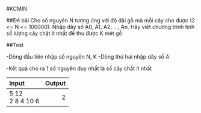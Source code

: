 #KCMIN

##Đề bài
Cho số nguyên N tương ứng với độ dài gỗ mà mỗi cây cho được (2 <= N <= 100000). Nhập dãy số A0, A1, A2, ..., An. Hãy viết chương trình tính số lượng cây chặt ít nhất để thu được K mét gỗ

##Test

-Dòng đầu tiên nhập số nguyên N, K
-Dòng thứ hai nhập dãy số A

-Kết quả cho ra 1 số nguyên duy nhất là số cây chắt ít nhất

|Input|Output|
|:--------|--------:|
|5 12<br/>2 8 4 10 6|2|
